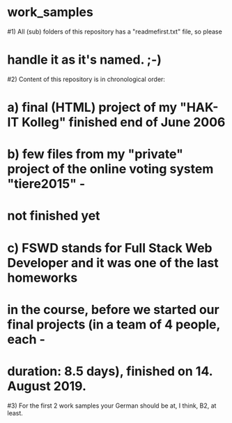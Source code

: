 # work_samples
#1) All (sub) folders of this repository has a "readmefirst.txt" file, so please
#    handle it as it's named. ;-)

#2) Content of this repository is in chronological order:
#  a) final (HTML) project of my "HAK-IT Kolleg" finished end of June 2006
#  b) few files from my "private" project of the online voting system "tiere2015" -
#      not finished yet
#  c) FSWD stands for Full Stack Web Developer and it was one of the last homeworks
#      in the course, before we started our final projects (in a team of 4 people, each -
#      duration: 8.5 days), finished on 14. August 2019.

#3) For the first 2 work samples your German should be at, I think, B2, at least.
